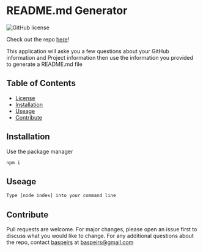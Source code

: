 # README.md Generator
![GitHub license](https://img.shields.io/badge/license-None-blue.svg)

Check out the repo [here](https://github.com/baspeirs/homework9)!
 
This application will aske you a few questions about your GitHub information and Project information then use the information you provided to generate a README.md file

## Table of Contents
* [License](#license)
* [Installation](#installation)
* [Useage](#useage)
* [Contribute](#contribute)

## Installation
Use the package manager 
```bash
npm i
```

## Useage
```bash
Type [node index] into your command line
```

## Contribute
Pull requests are welcome. For major changes, please open an issue first to discuss what you would like to change.
For any additional questions about the repo, contact [baspeirs](undefined) at baspeirs@gmail.com
